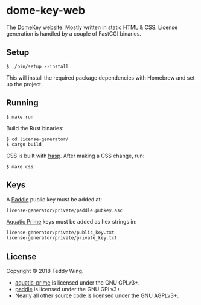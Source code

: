 dome-key-web
============

The [DomeKey][DomeKey] website. Mostly written in static HTML & CSS. License
generation is handled by a couple of FastCGI binaries.


## Setup

	$ ./bin/setup --install

This will install the required package dependencies with Homebrew and set up the
project.


## Running

	$ make run

Build the Rust binaries:

	$ cd license-generator/
	$ cargo build

CSS is built with [hasp][hasp]. After making a CSS change, run:

	$ make css


## Keys

A [Paddle][Paddle] public key must be added at:

	license-generator/private/paddle.pubkey.asc

[Aquatic Prime][Aquatic Prime] keys must be added as hex strings in:

	license-generator/private/public_key.txt
	license-generator/private/private_key.txt


## License
Copyright © 2018 Teddy Wing.

* [aquatic-prime][./aquatic-prime] is licensed under the GNU GPLv3+.
* [paddle][./paddle] is licensed under the GNU GPLv3+.
* Nearly all other source code is licensed under the GNU AGPLv3+.


[DomeKey]: https://domekey.teddywing.com/
[hasp]: https://github.com/djanowski/hasp
[Paddle]: https://paddle.com/
[Aquatic Prime]: https://github.com/bdrister/AquaticPrime/
[./aquatic-prime]: license-generator/aquatic-prime
[./paddle]: license-generator/paddle
